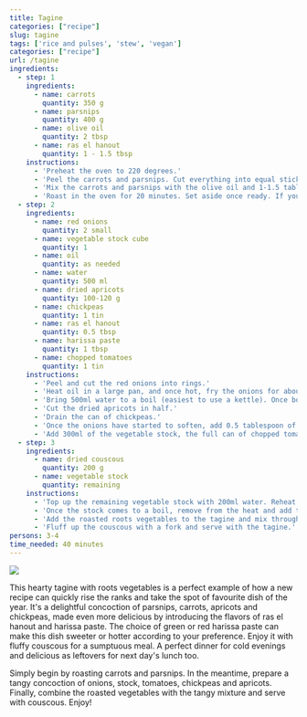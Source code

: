 ```yaml
---
title: Tagine
categories: ["recipe"]
slug: tagine
tags: ['rice and pulses', 'stew', 'vegan']
categories: ["recipe"]
url: /tagine
ingredients:
  - step: 1
    ingredients:
      - name: carrots
        quantity: 350 g
      - name: parsnips
        quantity: 400 g
      - name: olive oil
        quantity: 2 tbsp
      - name: ras el hanout
        quantity: 1 - 1.5 tbsp
    instructions:
      - 'Preheat the oven to 220 degrees.'
      - 'Peel the carrots and parsnips. Cut everything into equal sticks of about 1 cm think and 4-5cm long.'
      - 'Mix the carrots and parsnips with the olive oil and 1-1.5 tablespoon of ras el hanout in a large oven dish.'
      - 'Roast in the oven for 20 minutes. Set aside once ready. If your oven dish isn’t large enough and the vegetables are stacked on top of each other, make sure to stir them up halfway through to make sure everything roasts equally.'
  - step: 2
    ingredients:
      - name: red onions
        quantity: 2 small
      - name: vegetable stock cube
        quantity: 1
      - name: oil
        quantity: as needed
      - name: water
        quantity: 500 ml
      - name: dried apricots
        quantity: 100-120 g
      - name: chickpeas
        quantity: 1 tin
      - name: ras el hanout
        quantity: 0.5 tbsp
      - name: harissa paste
        quantity: 1 tbsp 
      - name: chopped tomatoes
        quantity: 1 tin
    instructions:
      - 'Peel and cut the red onions into rings.'
      - 'Heat oil in a large pan, and once hot, fry the onions for about 6 minutes on a medium heat until they start to soften.'
      - 'Bring 500ml water to a boil (easiest to use a kettle). Once boiled, create a vegetable stock by dissolving the vegetable stock cube.'
      - 'Cut the dried apricots in half.'
      - 'Drain the can of chickpeas.'
      - 'Once the onions have started to soften, add 0.5 tablespoon of ras el hanout and the harissa paste. Cook for another minute to release flavour.'
      - 'Add 300ml of the vegetable stock, the full can of chopped tomatoes, chickpeas, and apricots to the pan. Bring to a boil and let it simmer for 10 minutes. Note: don’t throw away the remaining vegetable stock.'
  - step: 3
    ingredients:
      - name: dried couscous
        quantity: 200 g
      - name: vegetable stock
        quantity: remaining
    instructions:
      - 'Top up the remaining vegetable stock with 200ml water. Reheat in a sauce pan.'
      - 'Once the stock comes to a boil, remove from the heat and add the couscous. Cover with a lid and let it stand for 5 minutes until the couscous is tender.'
      - 'Add the roasted roots vegetables to the tagine and mix through. Cover with a lid and cook for another 3-5 minutes.'
      - 'Fluff up the couscous with a fork and serve with the tagine.'
persons: 3-4
time_needed: 40 minutes
---
```


![](/images/tagine.jpg)
<!--more-->
This hearty tagine with roots vegetables is a perfect example of how a new recipe can quickly rise the ranks and take the spot of favourite dish of the year. It's a delightful concoction of parsnips, carrots, apricots and chickpeas, made even more delicious by introducing the flavors of ras el hanout and harissa paste. The choice of green or red harissa paste can make this dish sweeter or hotter according to your preference. Enjoy it with fluffy couscous for a sumptuous meal. A perfect dinner for cold evenings and delicious as leftovers for next day's lunch too. 

Simply begin by roasting carrots and parsnips. In the meantime, prepare a tangy concoction of onions, stock, tomatoes, chickpeas and apricots. Finally, combine the roasted vegetables with the tangy mixture and serve with couscous. Enjoy!